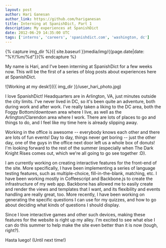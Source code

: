 ```yaml
---
layout: post
author: Hari Ganesan
author_link: https://github.com/hariganesan
title: Interning at SpanishDict, Part 1
description: My experiences at SpanishDict
date: 2012-06-29 14:35:00 UTC
tags: ['interns', 'careers', 'spanishdict.com', 'washington, dc']
---
```


{% capture img_dir %}{{ site.baseurl }}media/img/{{page.date|date: "%Y/%m/%d"}}{% endcapture %}

My name is Hari, and I've been interning at SpanishDict for a few weeks now.
This will be the first of a series of blog posts about experiences here at
SpanishDict.

![Working at my desk!]({{ img_dir }}/user_hari_photo.jpg)

I love SpanishDict! Headquarters are in Arlington, VA, just minutes outside
the city limits. I've never lived in DC, so it's been quite an adventure, both
during work and after work. I've really taken a liking to the DC area, both the
Foggy Bottom/downtown area where I live, as well as the Arlington/Clarendon
area where I work. There are lots of places to go and things to do, and I feel
like my time here is already slipping away.

Working in the office is awesome -- everybody knows each other and there are
lots of fun events! Day to day, things never get boring -- just the other day,
one of the guys in the office next door left us a whole box of donuts! I'm
looking forward to the rest of the summer (especially when The Dark Knight
Rises comes out, which we're all going to go see together :D).

I am currently working on creating interactive features for the front-end
of the site. More specifically, I have been implementing a series of
language testing features, such as multiple-choice, fill-in-the-blank,
matching, etc. I have been working mostly in Coffeescript and Backbone.js to
create the infrastructure of my web app. Backbone has allowed me to easily
create and render the views and templates that I want, and its flexibility
and events handling are really great, too. More recently, I have been working
on generating the specific questions I can use for my quizzes, and how to go
about deciding what kinds of questions I should display.

Since I love interactive games and other such devices,
making these features for the website is right up my alley. I'm excited
to see what else I can do this summer to help make the site even better
than it is now (tough, right?).

Hasta luego! (Until next time!)

[spanishdict]: http://www.spanishdict.com
